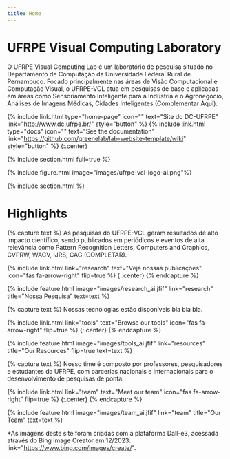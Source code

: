 ```yaml
---
title: Home
---
```


# UFRPE Visual Computing Laboratory

O UFRPE Visual Computing Lab é um laboratório de pesquisa situado no Departamento de Computação da Universidade Federal Rural de Pernambuco. Focado principalmente nas áreas de Visão Computacional e Computação Visual, o UFRPE-VCL atua em pesquisas de base e aplicadas em áreas como Sensoriamento Inteligente para a Indústria e o Agronegócio, Análises de Imagens Médicas, Cidades Inteligentes (Complementar Aqui).

{%
  include link.html
  type="home-page"
  icon=""
  text="Site do DC-UFRPE"
  link="http://www.dc.ufrpe.br/"
  style="button"
%}
{%
  include link.html
  type="docs"
  icon=""
  text="See the documentation"
  link="https://github.com/greenelab/lab-website-template/wiki"
  style="button"
%}
{:.center}

{% include section.html full=true %}

{% include figure.html image="images/ufrpe-vcl-logo-ai.png"%}

{% include section.html %}

# Highlights

{% capture text %}
As pesquisas do UFRPE-VCL geram resultados de alto impacto científico, sendo publicados em periódicos e eventos de alta relevância como Pattern Recognition Letters, Computers and Graphics, CVPRW, WACV, IJRS, CAG (COMPLETAR).

{%
  include link.html
  link="research"
  text="Veja nossas publicações"
  icon="fas fa-arrow-right"
  flip=true
%}
{:.center}
{% endcapture %}

{%
  include feature.html
  image="images/research_ai.jfif"
  link="research"
  title="Nossa Pesquisa"
  text=text
%}

{% capture text %}
Nossas tecnologias estão disponíveis bla bla bla.

{%
  include link.html
  link="tools"
  text="Browse our tools"
  icon="fas fa-arrow-right"
  flip=true
%}
{:.center}
{% endcapture %}

{%
  include feature.html
  image="images/tools_ai.jfif"
  link="resources"
  title="Our Resources"
  flip=true
  text=text
%}

{% capture text %}
Nosso time é composto por professores, pesquisadores e estudantes da UFRPE, com parcerias nacionais e internacionais para o desenvolvimento de pesquisas de ponta.

{%
  include link.html
  link="team"
  text="Meet our team"
  icon="fas fa-arrow-right"
  flip=true
%}
{:.center}
{% endcapture %}

{%
  include feature.html
  image="images/team_ai.jfif"
  link="team"
  title="Our Team"
  text=text
%}

*As imagens deste site foram criadas com a plataforma Dall-e3, acessada através do Bing Image Creator em 12/2023: link="https://www.bing.com/images/create/".
